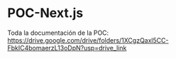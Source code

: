 # POC-Next.js

Toda la documentación de la POC: https://drive.google.com/drive/folders/1XCgzQaxl5CC-FbkIC4bomaerzL13oDpN?usp=drive_link

